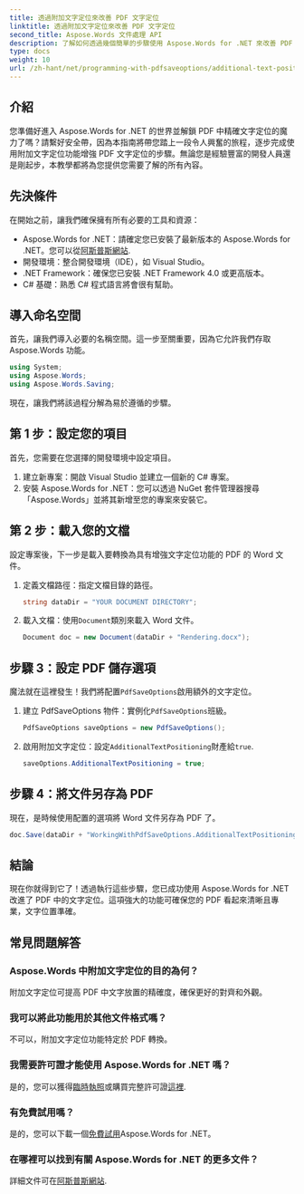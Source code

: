 ```yaml
---
title: 透過附加文字定位來改善 PDF 文字定位
linktitle: 透過附加文字定位來改善 PDF 文字定位
second_title: Aspose.Words 文件處理 API
description: 了解如何透過幾個簡單的步驟使用 Aspose.Words for .NET 來改善 PDF 文字定位。增強文件的外觀。
type: docs
weight: 10
url: /zh-hant/net/programming-with-pdfsaveoptions/additional-text-positioning/
---
```

## 介紹

您準備好進入 Aspose.Words for .NET 的世界並解鎖 PDF 中精確文字定位的魔力了嗎？請繫好安全帶，因為本指南將帶您踏上一段令人興奮的旅程，逐步完成使用附加文字定位功能增強 PDF 文字定位的步驟。無論您是經驗豐富的開發人員還是剛起步，本教學都將為您提供您需要了解的所有內容。

## 先決條件

在開始之前，讓我們確保擁有所有必要的工具和資源：

-  Aspose.Words for .NET：請確定您已安裝了最新版本的 Aspose.Words for .NET。您可以從[阿斯普斯網站](https://releases.aspose.com/words/net/).
- 開發環境：整合開發環境（IDE），如 Visual Studio。
- .NET Framework：確保您已安裝 .NET Framework 4.0 或更高版本。
- C# 基礎：熟悉 C# 程式語言將會很有幫助。

## 導入命名空間

首先，讓我們導入必要的名稱空間。這一步至關重要，因為它允許我們存取 Aspose.Words 功能。

```csharp
using System;
using Aspose.Words;
using Aspose.Words.Saving;
```

現在，讓我們將該過程分解為易於遵循的步驟。

## 第 1 步：設定您的項目

首先，您需要在您選擇的開發環境中設定項目。

1. 建立新專案：開啟 Visual Studio 並建立一個新的 C# 專案。
2. 安裝 Aspose.Words for .NET：您可以透過 NuGet 套件管理器搜尋「Aspose.Words」並將其新增至您的專案來安裝它。

## 第 2 步：載入您的文檔

設定專案後，下一步是載入要轉換為具有增強文字定位功能的 PDF 的 Word 文件。

1. 定義文檔路徑：指定文檔目錄的路徑。
    ```csharp
    string dataDir = "YOUR DOCUMENT DIRECTORY";
    ```
2. 載入文檔：使用`Document`類別來載入 Word 文件。
    ```csharp
    Document doc = new Document(dataDir + "Rendering.docx");
    ```

## 步驟 3：設定 PDF 儲存選項

魔法就在這裡發生！我們將配置`PdfSaveOptions`啟用額外的文字定位。

1. 建立 PdfSaveOptions 物件：實例化`PdfSaveOptions`班級。
    ```csharp
    PdfSaveOptions saveOptions = new PdfSaveOptions();
    ```
2. 啟用附加文字定位：設定`AdditionalTextPositioning`財產給`true`.
    ```csharp
    saveOptions.AdditionalTextPositioning = true;
    ```

## 步驟 4：將文件另存為 PDF

現在，是時候使用配置的選項將 Word 文件另存為 PDF 了。

```csharp
doc.Save(dataDir + "WorkingWithPdfSaveOptions.AdditionalTextPositioning.pdf", saveOptions);
```

## 結論

現在你就得到它了！透過執行這些步驟，您已成功使用 Aspose.Words for .NET 改進了 PDF 中的文字定位。這項強大的功能可確保您的 PDF 看起來清晰且專業，文字位置準確。

## 常見問題解答

### Aspose.Words 中附加文字定位的目的為何？
附加文字定位可提高 PDF 中文字放置的精確度，確保更好的對齊和外觀。

### 我可以將此功能用於其他文件格式嗎？
不可以，附加文字定位功能特定於 PDF 轉換。

### 我需要許可證才能使用 Aspose.Words for .NET 嗎？
是的，您可以獲得[臨時執照](https://purchase.aspose.com/temporary-license/)或購買完整許可證[這裡](https://purchase.aspose.com/buy).

### 有免費試用嗎？
是的，您可以下載一個[免費試用](https://releases.aspose.com/)Aspose.Words for .NET。

### 在哪裡可以找到有關 Aspose.Words for .NET 的更多文件？
詳細文件可在[阿斯普斯網站](https://reference.aspose.com/words/net/).
